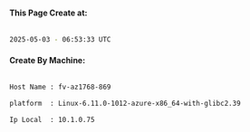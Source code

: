 
   
#### This Page Create at:

```bash

2025-05-03 - 06:53:33 UTC

```

#### Create By Machine:

```bash

Host Name : fv-az1768-869

platform  : Linux-6.11.0-1012-azure-x86_64-with-glibc2.39

Ip Local  : 10.1.0.75

```

